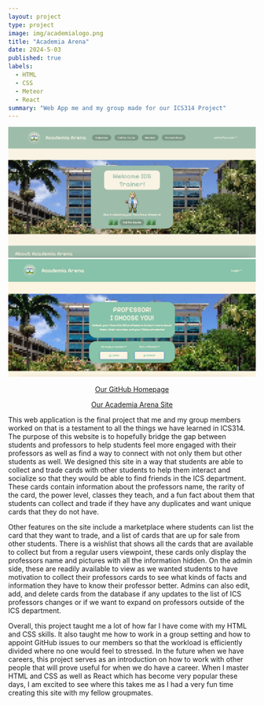 ```yaml
---
layout: project
type: project
image: img/academialogo.png
title: "Academia Arena"
date: 2024-5-03
published: true
labels:
  - HTML
  - CSS
  - Meteor
  - React
summary: "Web App me and my group made for our ICS314 Project"
---
```


<div style="text-align: center;">
  <img class="Homepage" src="../img/Homepage.png">
</div>

<div style="text-align: center;">
  <img class="Landing Page" src="../img/LandingPage2.png">
</div>


<p align="center">
  <a href="https://academia-arena.github.io/">Our GitHub Homepage</a>
</p>

<p align="center">
  <a href="https://academia-arena.xyz/">Our Academia Arena Site</a>
</p>

This web application is the final project that me and my group members worked on that is a testament to all the things we have learned in ICS314. The purpose of this website is to hopefully bridge the gap between students and professors to help students feel more engaged with their professors as well as find a way to connect with not only them but other students as well. We designed this site in a way that students are able to collect and trade cards with other students to help them interact and socialize so that they would be able to find friends in the ICS department. These cards contain information about the professors name, the rarity of the card, the power level, classes they teach, and a fun fact about them that students can collect and trade if they have any duplicates and want unique cards that they do not have.

Other features on the site include a marketplace where students can list the card that they want to trade, and a list of cards that are up for sale from other students. There is a wishlist that shows all the cards that are available to collect but from a regular users viewpoint, these cards only display the professors name and pictures with all the information hidden. On the admin side, these are readily available to view as we wanted students to have motivation to collect their professors cards to see what kinds of facts and information they have to know their professor better. Admins can also edit, add, and delete cards from the database if any updates to the list of ICS professors changes or if we want to expand on professors outside of the ICS department.

Overall, this project taught me a lot of how far I have come with my HTML and CSS skills. It also taught me how to work in a group setting and how to appoint GitHub issues to our members so that the workload is efficiently divided where no one would feel to stressed. In the future when we have careers, this project serves as an introduction on how to work with other people that will prove useful for when we do have a career. When I master HTML and CSS as well as React which has become very popular these days, I am excited to see where this takes me as I had a very fun time creating this site with my fellow groupmates.
